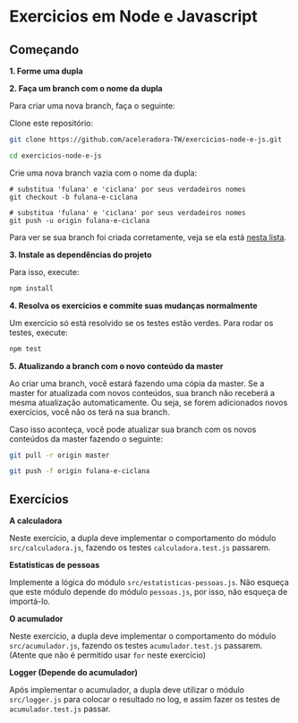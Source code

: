 # Exercicios em Node e Javascript

## Começando

__1. Forme uma dupla__

__2. Faça um branch com o nome da dupla__

Para criar uma nova branch, faça o seguinte:

Clone este repositório:

```sh
git clone https://github.com/aceleradora-TW/exercicios-node-e-js.git

cd exercicios-node-e-js
```

Crie uma nova branch vazia com o nome da dupla:

```
# substitua 'fulana' e 'ciclana' por seus verdadeiros nomes
git checkout -b fulana-e-ciclana

# substitua 'fulana' e 'ciclana' por seus verdadeiros nomes
git push -u origin fulana-e-ciclana
```

Para ver se sua branch foi criada corretamente, veja se ela está [nesta
lista](https://github.com/aceleradora-TW/exercicios-node-e-js/branches/all).

__3. Instale as dependências do projeto__

Para isso, execute:

```sh
npm install
```

__4. Resolva os exercícios e commite suas mudanças normalmente__

Um exercício só está resolvido se os testes estão verdes. Para rodar os testes, execute:

```sh
npm test
```

__5. Atualizando a branch com o novo conteúdo da master__

Ao criar uma branch, você estará fazendo uma cópia da master. Se a master for atualizada com novos conteúdos, sua branch não receberá a
mesma atualização automaticamente. Ou seja, se forem adicionados novos exercícios, você não os terá na sua branch.

Caso isso aconteça, você pode atualizar sua branch com os novos conteúdos da master fazendo o seguinte:

```sh
git pull -r origin master

git push -f origin fulana-e-ciclana
```

## Exercícios

__A calculadora__

Neste exercício, a dupla deve implementar o comportamento do módulo `src/calculadora.js`, fazendo os testes `calculadora.test.js` passarem.

__Estatisticas de pessoas__

Implemente a lógica do módulo `src/estatisticas-pessoas.js`. Não esqueça que este módulo depende do módulo `pessoas.js`, por isso, não
esqueça de importá-lo.

__O acumulador__

Neste exercício, a dupla deve implementar o comportamento do módulo `src/acumulador.js`, fazendo os testes `acumulador.test.js` passarem. (Atente que não é permitido usar `for` neste exercício)

__Logger (Depende do acumulador)__

Após implementar o acumulador, a dupla deve utilizar o módulo `src/logger.js` para colocar o resultado no log, e assim fazer os testes de `acumulador.test.js` passar.
